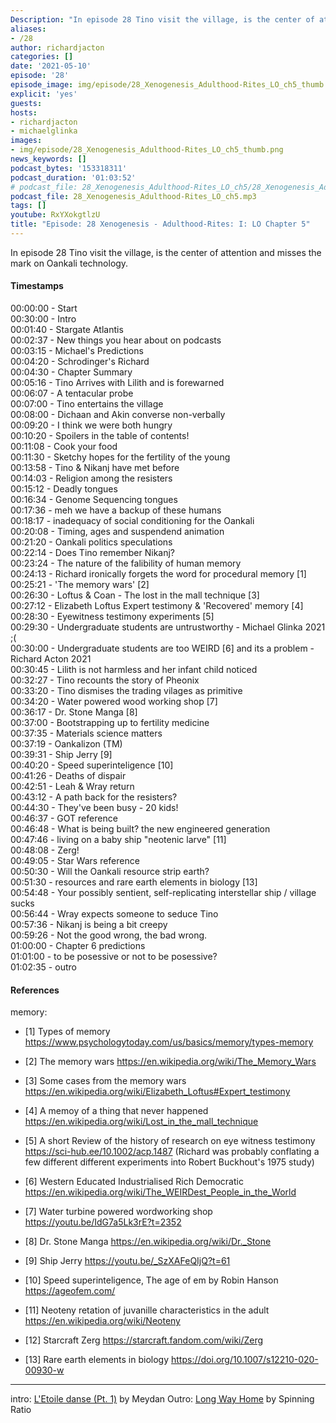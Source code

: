 ```yaml
---
Description: "In episode 28 Tino visit the village, is the center of attention and misses the mark on Oankali technology."
aliases:
- /28
author: richardjacton
categories: []
date: '2021-05-10'
episode: '28'
episode_image: img/episode/28_Xenogenesis_Adulthood-Rites_LO_ch5_thumb.png
explicit: 'yes'
guests:
hosts:
- richardjacton
- michaelglinka
images:
- img/episode/28_Xenogenesis_Adulthood-Rites_LO_ch5_thumb.png
news_keywords: []
podcast_bytes: '153318311'
podcast_duration: '01:03:52'
# podcast_file: 28_Xenogenesis_Adulthood-Rites_LO_ch5/28_Xenogenesis_Adulthood-Rites_LO_ch5.mp3
podcast_file: 28_Xenogenesis_Adulthood-Rites_LO_ch5.mp3
tags: []
youtube: RxYXokgtlzU
title: "Episode: 28 Xenogenesis - Adulthood-Rites: I: LO Chapter 5"
---
```


In episode 28 Tino visit the village, is the center of attention and misses the mark on Oankali technology.

#### Timestamps

00:00:00 - Start\
00:30:00 - Intro\
00:01:40 - Stargate Atlantis\
00:02:37 - New things you hear about on podcasts\
00:03:15 - Michael's Predictions\
00:04:20 - Schrodinger's Richard\
00:04:30 - Chapter Summary\
00:05:16 - Tino Arrives with Lilith and is forewarned\
00:06:07 - A tentacular probe\
00:07:00 - Tino entertains the village\
00:08:00 - Dichaan and Akin converse non-verbally\
00:09:20 - I think we were both hungry\
00:10:20 - Spoilers in the table of contents!\
00:11:08 - Cook your food\
00:11:30 - Sketchy hopes for the fertility of the young\
00:13:58 - Tino & Nikanj have met before\
00:14:03 - Religion among the resisters\
00:15:12 - Deadly tongues\
00:16:34 - Genome Sequencing tongues\
00:17:36 - meh we have a backup of these humans\
00:18:17 - inadequacy of social conditioning for the Oankali\
00:20:08 - Timing, ages and suspendend animation\
00:21:20 - Oankali politics speculations\
00:22:14 - Does Tino remember Nikanj?\
00:23:24 - The nature of the falibility of human memory\
00:24:13 - Richard ironically forgets the word for procedural memory [1]\
00:25:21 - 'The memory wars' [2]\
00:26:30 - Loftus & Coan - The lost in the mall technique  [3]\
00:27:12 - Elizabeth Loftus Expert testimony & 'Recovered' memory [4]\
00:28:30 - Eyewitness testimony experiments [5]\
00:29:30 - Undergraduate students are untrustworthy - Michael Glinka 2021 ;(\
00:30:00 - Undergraduate students are too WEIRD [6] and its a problem - Richard Acton 2021\
00:30:45 - Lilith is not harmless and her infant child noticed\
00:32:27 - Tino recounts the story of Pheonix\
00:33:20 - Tino dismises the trading vilages as primitive\
00:34:20 - Water powered wood working shop [7]\
00:36:17 - Dr. Stone Manga [8]\
00:37:00 - Bootstrapping up to fertility medicine\
00:37:35 - Materials science matters\
00:37:19 - Oankalizon (TM)\
00:39:31 - Ship Jerry [9]\
00:40:20 - Speed superinteligence [10]\
00:41:26 - Deaths of dispair\
00:42:51 - Leah & Wray return\
00:43:12 - A path back for the resisters?\
00:44:30 - They've been busy - 20 kids!\
00:46:37 - GOT reference\
00:46:48 - What is being built? the new engineered generation\
00:47:46 - living on a baby ship "neotenic larve" [11]\
00:48:08 - Zerg!\
00:49:05 - Star Wars reference\
00:50:30 - Will the Oankali resource strip earth?\
00:51:30 - resources and rare earth elements in biology [13]\
00:54:48 - Your possibly sentient, self-replicating interstellar ship / village sucks\
00:56:44 - Wray expects someone to seduce Tino\
00:57:36 - Nikanj is being a bit creepy\
00:59:26 - Not the good wrong, the bad wrong.\
01:00:00 - Chapter 6 predictions\
01:01:00 - to be posessive or not to be posessive?\
01:02:35 - outro

#### References

memory:
 - [1] Types of memory https://www.psychologytoday.com/us/basics/memory/types-memory
 - [2] The memory wars https://en.wikipedia.org/wiki/The_Memory_Wars
 - [3] Some cases from the memory wars https://en.wikipedia.org/wiki/Elizabeth_Loftus#Expert_testimony
 - [4] A memoy of a thing that never happened https://en.wikipedia.org/wiki/Lost_in_the_mall_technique
 - [5] A short Review of the history of research on eye witness testimony https://sci-hub.ee/10.1002/acp.1487 (Richard was probably conflating a few different different experiments into Robert Buckhout's 1975 study)
 - [6] Western Educated Industrialised Rich Democratic https://en.wikipedia.org/wiki/The_WEIRDest_People_in_the_World

 - [7] Water turbine powered wordworking shop https://youtu.be/IdG7a5Lk3rE?t=2352
 - [8] Dr. Stone Manga https://en.wikipedia.org/wiki/Dr._Stone
 - [9] Ship Jerry https://youtu.be/_SzXAFeQIjQ?t=61
 - [10] Speed superinteligence, The age of em by Robin Hanson https://ageofem.com/
 - [11] Neoteny retation of juvanille characteristics in the adult https://en.wikipedia.org/wiki/Neoteny
 - [12] Starcraft Zerg https://starcraft.fandom.com/wiki/Zerg
 - [13] Rare earth elements in biology https://doi.org/10.1007/s12210-020-00930-w
 
---
intro: [L'Etoile danse (Pt. 1)](https://freemusicarchive.org/music/Meydan/Havor/6-_LEtoile_danse_Pt_1_1738) by Meydan
Outro: [Long Way Home](https://freemusicarchive.org/music/Spinning_Ratio/Long_Way_Home/Long_Way_Home) by Spinning Ratio

